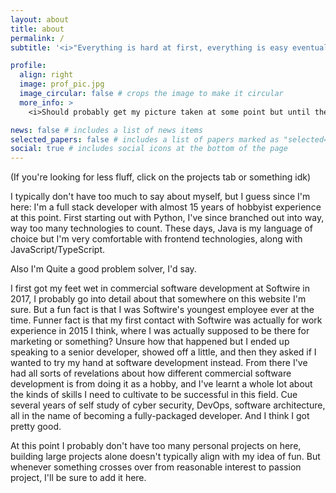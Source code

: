 ```yaml
---
layout: about
title: about
permalink: /
subtitle: '<i>"Everything is hard at first, everything is easy eventually."</i>'

profile:
  align: right
  image: prof_pic.jpg
  image_circular: false # crops the image to make it circular
  more_info: >
    <i>Should probably get my picture taken at some point but until then enjoy this image of someone who is just like me.</i>

news: false # includes a list of news items
selected_papers: false # includes a list of papers marked as "selected={true}"
social: true # includes social icons at the bottom of the page
---
```


(If you're looking for less fluff, click on the projects tab or something idk)

I typically don't have too much to say about myself, but I guess since I'm here: I'm a full stack developer with almost 15 years of hobbyist experience at this point. First starting out with Python, I've since branched out into way, way too many technologies to count. These days, Java is my language of choice but I'm very comfortable with frontend technologies, along with JavaScript/TypeScript.

Also I'm Quite a good problem solver, I'd say.

I first got my feet wet in commercial software development at Softwire in 2017, I probably go into detail about that somewhere on this website I'm sure. But a fun fact is that I was Softwire's youngest employee ever at the time. Funner fact is that my first contact with Softwire was actually for work experience in 2015 I think, where I was actually supposed to be there for marketing or something? Unsure how that happened but I ended up speaking to a senior developer, showed off a little, and then they asked if I wanted to try my hand at software development instead. From there I've had all sorts of revelations about how different commercial software development is from doing it as a hobby, and I've learnt a whole lot about the kinds of skills I need to cultivate to be successful in this field. Cue several years of self study of cyber security, DevOps, software architecture, all in the name of becoming a fully-packaged developer. And I think I got pretty good.

At this point I probably don't have too many personal projects on here, building large projects alone doesn't typically align with my idea of fun. But whenever something crosses over from reasonable interest to passion project, I'll be sure to add it here.
